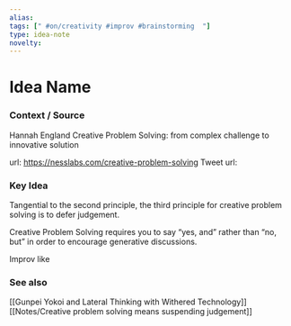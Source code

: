 ```yaml
---
alias: 
tags: [" #on/creativity #improv #brainstorming  "]
type: idea-note
novelty: 
---
```

# Idea Name

### Context / Source
Hannah England
Creative Problem Solving: from complex challenge to innovative solution

url: https://nesslabs.com/creative-problem-solving
Tweet url: 

### Key Idea

Tangential to the second principle, the third principle for creative problem solving is to defer judgement.

Creative Problem Solving requires you to say “yes, and” rather than “no, but” in order to encourage generative discussions.

Improv like

### See also
[[Gunpei Yokoi and Lateral Thinking with Withered Technology]]
[[Notes/Creative problem solving means suspending judgement]]